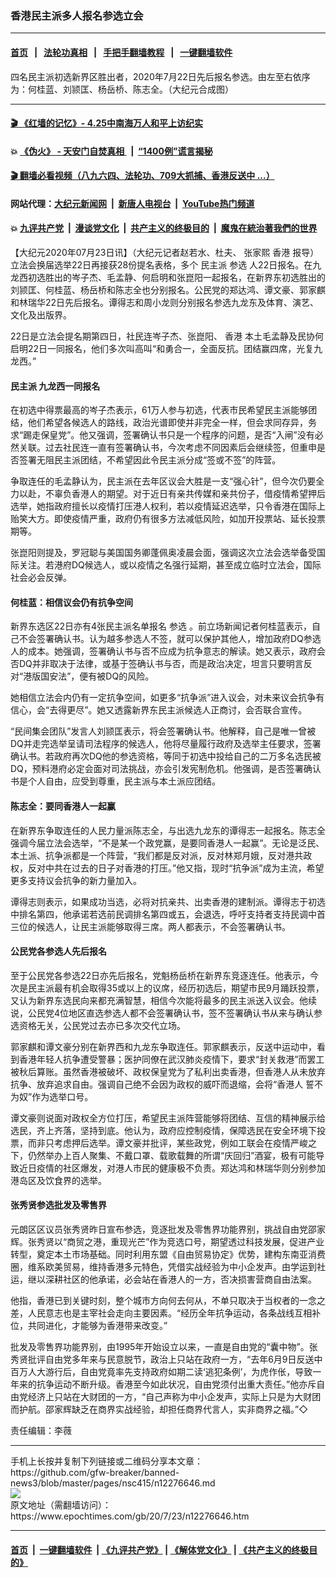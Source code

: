 ### 香港民主派多人报名参选立会
------------------------

#### [首页](https://github.com/gfw-breaker/banned-news3/blob/master/README.md) &nbsp;&nbsp;|&nbsp;&nbsp; [法轮功真相](https://github.com/begood0513/basic/blob/master/README.md)  &nbsp;&nbsp;|&nbsp;&nbsp; [手把手翻墙教程](https://github.com/gfw-breaker/guides/wiki)  &nbsp;&nbsp;|&nbsp;&nbsp; [一键翻墙软件](https://github.com/gfw-breaker/nogfw/blob/master/README.md)  



<div><img alt="" class="attachment-djy_600_400 size-djy_600_400 wp-post-image" src="https://i.epochtimes.com/assets/uploads/2020/07/a2-1@1200x1200-1-600x400.jpg"/>
<div class="caption">
 四名民主派初选新界区胜出者，2020年7月22日先后报名参选。由左至右依序为：何桂蓝、刘颕匡、杨岳桥、陈志全。（大纪元合成图）
</div></div><hr/>

#### [ 🎬  《红墙的记忆》- 4.25中南海万人和平上访纪实](http://141.164.39.94:10000/videos/legend/425.html)

#### 💥 [《伪火》 - 天安门自焚真相 ](http://141.164.39.94:10000/videos/blog/weihuo.html)&nbsp; |&nbsp; [“1400例”谎言揭秘  ](http://141.164.39.94:10000/videos/blog/jiexi1400.html)

#### [ 🎬  翻墙必看视频（八九六四、法轮功、709大抓捕、香港反送中 ...）](https://github.com/gfw-breaker/links/blob/master/banned.md)

#### 网站代理：[大纪元新闻网](http://167.172.10.89:10080/gb/) &nbsp;|&nbsp; [新唐人电视台](http://167.172.10.89:8808/gb/) &nbsp;|&nbsp; [YouTube热门频道](http://158.247.203.241/youtube.html)

#### 💥 [九评共产党](http://141.164.39.94:10000/videos/res/jiuping/)&nbsp; |&nbsp; [漫谈党文化](http://141.164.39.94:10000/videos/res/mtdwh/)&nbsp; |&nbsp; [共产主义的终极目的](http://141.164.39.94:10000/videos/res/zjmd/)&nbsp; |&nbsp; [魔鬼在統治著我們的世界](http://141.164.39.94:10000/videos/res/TheSpecter/)  

<div><p>
 【大纪元2020年07月23日讯】（大纪元记者赵若水、杜夫、 张家熙
 <ok href="https://www.epochtimes.com/gb/tag/%E9%A6%99%E6%B8%AF.html">
  香港
 </ok>
 报导）立法会换届选举22日再接获28份提名表格，多个
 <ok href="https://www.epochtimes.com/gb/tag/%E6%B0%91%E4%B8%BB%E6%B4%BE.html">
  民主派
 </ok>
 <ok href="https://www.epochtimes.com/gb/tag/%E5%8F%82%E9%80%89.html">
  参选
 </ok>
 人22日报名。在九龙西初选胜出的岑子杰、毛孟静、何启明和张崑阳一起报名，在新界东初选胜出的刘颕匡、何桂蓝、杨岳桥和陈志全也分别报名。公民党的郑达鸿、谭文豪、郭家麒和林瑞华22日先后报名。谭得志和周小龙则分别报名参选九龙东及体育、演艺、文化及出版界。
</p>
<p>
 22日是立法会提名期第四日，社民连岑子杰、张崑阳、
 <ok href="https://www.epochtimes.com/gb/tag/%E9%A6%99%E6%B8%AF.html">
  香港
 </ok>
 本土毛孟静及民协何启明22日一同报名，他们多次叫高叫“和勇合一，全面反抗。团结赢四席，光复九龙西。”
</p>
<h4>
 <ok href="https://www.epochtimes.com/gb/tag/%E6%B0%91%E4%B8%BB%E6%B4%BE.html">
  民主派
 </ok>
 九龙西一同报名
</h4>
<p>
 在初选中得票最高的岑子杰表示，61万人参与初选，代表市民希望民主派能够团结，他们希望各候选人的路线，政治光谱即使并非完全一样，但会求同存异，务求“踢走保皇党”。他又强调，签署确认书只是一个程序的问题，是否“入闸”没有必然关联。过去社民连一直有签署确认书，今次考虑不同因素后会继续签，但重申是否签署无阻民主派团结，不希望因此令民主派分成“签或不签”的阵营。
</p>
<p>
 争取连任的毛孟静认为，民主派在去年区议会大胜是一支“强心针”，但今次仍要全力以赴，不辜负香港人的期望。对于近日有亲共传媒和亲共份子，借疫情希望押后选举，她指政府擅长以疫情打压港人权利，若以疫情延迟选举，只令香港在国际上贻笑大方。即使疫情严重，政府仍有很多方法减低风险，如加开投票站、延长投票期等。
</p>
<p>
 张崑阳则提及，罗冠聪与美国国务卿蓬佩奥凌晨会面，强调这次立法会选举备受国际关注。若港府DQ候选人，或以疫情之名强行延期，甚至成立临时立法会，国际社会必会反弹。
</p>
<h4>
 何桂蓝：相信议会仍有抗争空间
</h4>
<p>
 新界东选区22日亦有4张民主派名单报名
 <ok href="https://www.epochtimes.com/gb/tag/%E5%8F%82%E9%80%89.html">
  参选
 </ok>
 。前立场新闻记者何桂蓝表示，自己不会签署确认书。认为越多参选人不签，就可以保护其他人，增加政府DQ参选人的成本。她强调，签署确认书与否不应成为抗争意志的解读。她又表示，政府会否DQ并非取决于法律，或基于签确认书与否，而是政治决定，坦言只要明言反对“港版国安法”，便有被DQ的风险。
</p>
<p>
 她相信立法会内仍有一定抗争空间，如更多“抗争派”进入议会，对未来议会抗争有信心，会“去得更尽”。她又透露新界东民主派候选人正商讨，会否联合宣传。
</p>
<p>
 “民间集会团队”发言人刘颕匡表示，将会签署确认书。他解释，自己是唯一曾被DQ并走完选举呈请司法程序的候选人，他将尽量履行政府及选举主任要求，签署确认书。若政府再次DQ他的参选资格，等同于初选中投给自己的二万多名选民被DQ，预料港府必定会面对司法挑战，亦会引发宪制危机。他强调，是否签署确认书是个人自由，应受到尊重，民主派与本土派应团结。
</p>
<h4>
 陈志全：要同香港人一起赢
</h4>
<p>
 在新界东争取连任的人民力量派陈志全，与出选九龙东的谭得志一起报名。陈志全强调今届立法会选举，“不是某一个政党赢，是要同香港人一起赢”。无论是泛民、本土派、抗争派都是一个阵营，“我们都是反对派，反对林郑月娥，反对港共政权，反对中共在过去的日子对香港的打压。”他又指，现时“抗争派”成为主流，希望更多支持议会抗争的新力量加入。
</p>
<p>
 谭得志则表示，如果成功当选，必将对抗亲共、出卖香港的建制派。谭得志于初选中排名第四，他承诺若选前民调排名第四或五，会退选，呼吁支持者支持民调中首三位的候选人，让民主派能够取得三席。两人都表示，不会签署确认书。
</p>
<h4>
 公民党各参选人先后报名
</h4>
<p>
 至于公民党各参选22日亦先后报名，党魁杨岳桥在新界东竞逐连任。他表示，今次是民主派最有机会取得35或以上的议席，经历初选后，期望市民9月踊跃投票，又认为新界东选民向来都充满智慧，相信今次能将最多的民主派送入议会。他续说，公民党4位地区直选参选人都不会签署确认书，签不签署确认书从来与确认参选资格无关，公民党过去亦已多次交代立场。
</p>
<p>
 郭家麒和谭文豪分别在新界西和九龙东争取连任。郭家麒表示，反送中运动中，看到香港年轻人抗争遭受警暴；医护同僚在武汉肺炎疫情下，要求“封关救港”而罢工被秋后算账。虽然香港被破坏、政权保皇党为了私利出卖香港，但香港人从未放弃抗争、放弃追求自由。强调自己绝不会因为政权的威吓而退缩，会将“香港人 誓不为奴”作为选举口号。
</p>
<p>
 谭文豪则说面对政权全方位打压，希望民主派阵营能够将团结、互信的精神展示给选民，齐上齐落，坚持到底。他认为，政府应控制疫情，保障选民在安全环境下投票，而非只考虑押后选举。谭文豪并批评，某些政党，例如工联会在疫情严峻之下，仍然举办上百人聚集、不戴口罩、载歌载舞的所谓“庆回归”酒宴，极有可能导致近日疫情的社区爆发，对港人市民的健康极不负责。郑达鸿和林瑞华则分别参加港岛区及饮食界的选举。
</p>
<h4>
 张秀贤参选批发及零售界
</h4>
<p>
 元朗区区议员张秀贤昨日宣布参选，竞逐批发及零售界功能界别，挑战自由党邵家辉。张秀贤以“商贸之港，重现光芒”作为竞选口号，期望透过科技发展，促进产业转型，奠定本土市场基础。同时利用东盟《自由贸易协定》优势，建构东南亚消费圈，维系欧美贸易，维持香港多元特色，凭借实战经验为中小企发声。由学运到社运，继以深耕社区的他承诺，必会站在香港人的一方，否决损害营商自由法案。
</p>
<p>
 他指，香港已到关键时刻，整个城市方向何去何从，不单只取决于当权者的一念之差，人民意志也是主宰社会走向主要因素。“经历全年抗争运动，各条战线互相补位，共同进化，才能够为香港带来改变。”
</p>
<p>
 批发及零售界功能界别，由1995年开始设立以来，一直是自由党的“囊中物”。张秀贤批评自由党多年来与民意脱节，政治上只站在政府一方，“去年6月9日反送中百万人大游行后，自由党竟率先支持政府如期二读‘逃犯条例’，为虎作伥，导致一年来的抗争运动不断升级。香港至今如此状况，自由党须付出重大责任。”他亦斥自由党经济上只站在大财团的一方，“自己声称为中小企发声，实际上只是为大财团而护航。邵家辉缺乏在商界实战经验，却担任商界代言人，实非商界之福。”◇
</p>
<p>
 责任编辑：李薇
</p>
</div>
<hr/>
手机上长按并复制下列链接或二维码分享本文章：<br/>
https://github.com/gfw-breaker/banned-news3/blob/master/pages/nsc415/n12276646.md <br/>
<a href='https://github.com/gfw-breaker/banned-news3/blob/master/pages/nsc415/n12276646.md'><img src='https://github.com/gfw-breaker/banned-news3/blob/master/pages/nsc415/n12276646.md.png'/></a> <br/>
原文地址（需翻墙访问）：https://www.epochtimes.com/gb/20/7/23/n12276646.htm


------------------------
#### [首页](https://github.com/gfw-breaker/banned-news3/blob/master/README.md) &nbsp;|&nbsp; [一键翻墙软件](https://github.com/gfw-breaker/nogfw/blob/master/README.md) &nbsp;| [《九评共产党》](https://github.com/gfw-breaker/9ping.md/blob/master/README.md#九评之一评共产党是什么) | [《解体党文化》](https://github.com/gfw-breaker/jtdwh.md/blob/master/README.md) | [《共产主义的终极目的》](https://github.com/gfw-breaker/gczydzjmd.md/blob/master/README.md)


<img src='http://gfw-breaker.win/banned-news3/pages/nsc415/n12276646.md' width='0px' height='0px'/>